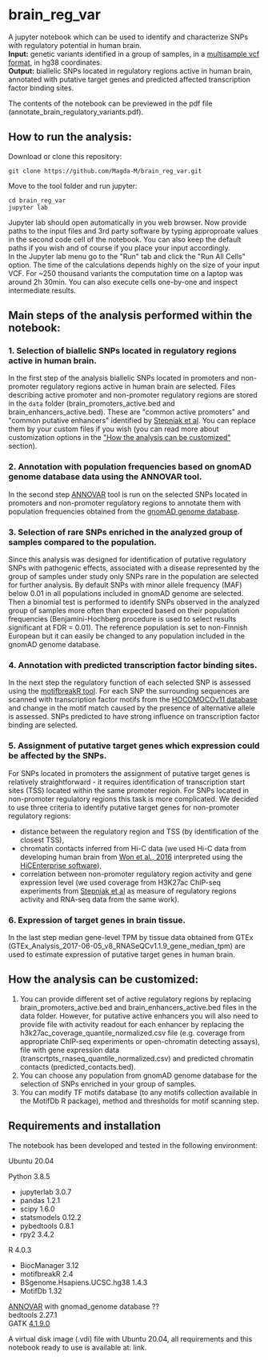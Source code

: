 # brain_reg_var
A jupyter notebook which can be used to identify and characterize SNPs with regulatory potential in human brain.  
**Input:** genetic variants identified in a group of samples, in a [multisample vcf format](https://gatk.broadinstitute.org/hc/en-us/articles/360035531692-VCF-Variant-Call-Format), in hg38 coordinates.  
**Output:** biallelic SNPs located in regulatory regions active in human brain, annotated with putative target genes and predicted affected transcription factor binding sites.  

The contents of the notebook can be previewed in the pdf file (annotate_brain_regulatory_variants.pdf).

## How to run the analysis:
Download or clone this repository:  
```
git clone https://github.com/Magda-M/brain_reg_var.git
```  
Move to the tool folder and run jupyter:  
```
cd brain_reg_var  
jupyter lab
```  
Jupyter lab should open automatically in you web browser. Now provide paths to the input files and 3rd party software by typing approproate values in the second code cell of the notebook. You can also keep the default paths if you wish and of course if you place your input accordingly.  
In the Jupyter lab menu go to the "Run" tab and click the "Run All Cells" option. The time of the calculations depends highly on the size of your input VCF. For ~250 thousand variants the computation time on a laptop was around 2h 30min.  You can also execute cells one-by-one and inspect intermediate results.
 
## Main steps of the analysis performed within the notebook:
### 1. Selection of biallelic SNPs located in regulatory regions active in human brain.
In the first step of the analysis biallelic SNPs located in promoters and non-promoter regulatory regions active in human brain are selected. Files describing active promoter and non-promoter regulatory regions are stored in the `data` folder (brain_promoters_active.bed and brain_enhancers_active.bed). These are "common active promoters" and "common putative enhancers" identified by [Stepniak et al](https://www.biorxiv.org/content/10.1101/867861v2). You can replace them by your custom files if you wish (you can read more about customization options in the ["How the analysis can be customized"](#how-the-analysis-can-be-customized) section).
### 2. Annotation with population frequencies based on gnomAD genome database data using the ANNOVAR tool.  
In the second step [ANNOVAR](https://annovar.openbioinformatics.org/en/latest/) tool is run on the selected SNPs located in promoters and non-promoter regulatory regions to annotate them with population frequencies obtained from the [gnomAD genome database](https://gnomad.broadinstitute.org/). 
### 3. Selection of rare SNPs enriched in the analyzed group of samples compared to the population. 
Since this analysis was designed for identification of putative regulatory SNPs with pathogenic effects, associated with a disease represented by the group of samples under study only SNPs rare in the population are selected for further analysis. By default SNPs with minor allele frequency (MAF) below 0.01 in all populations included in gnomAD genome are selected. Then a binomial test is performed to identify SNPs observed in the analyzed group of samples more often than expected based on their population frequencies (Benjamini-Hochberg procedure is used to select results significant at FDR = 0.01). The reference population is set to non-Finnish European but it can easily be changed to any population included in the gnomAD genome database.
### 4. Annotation with predicted transcription factor binding sites.
In the next step the regulatory function of each selected SNP is assessed using the [motifbreakR tool](https://www.bioconductor.org/packages/release/bioc/vignettes/motifbreakR/inst/doc/motifbreakR-vignette.html). For each SNP the surrounding sequences are scanned with transcription factor motifs from the [HOCOMOCOv11 database](https://hocomoco11.autosome.ru/) and change in the motif match caused by the presence of alternative allele is assessed. SNPs predicted to have strong influence on transcription factor binding are selected.  
### 5. Assignment of putative target genes which expression could be affected by the SNPs. 
For SNPs located in promoters the assignment of putative target genes is relatively straightforward - it requires identification of transcription start sites (TSS) located within the same promoter region. For SNPs located in non-promoter regulatory regions this task is more complicated. We decided to use three criteria to identify putative target genes for non-promoter regulatory regions:
* distance between the regulatory region and TSS (by identification of the closest TSS),
* chromatin contacts inferred from Hi-C data (we used Hi-C data from developing human brain from [Won et al., 2016](https://www.ncbi.nlm.nih.gov/pmc/articles/PMC5358922/) interpreted using the [HiCEnterprise software](https://peerj.com/preprints/27753/)),
* correlation between non-promoter regulatory region activity and gene expression level (we used coverage from H3K27ac ChIP-seq experiments from [Stepniak et al](https://www.biorxiv.org/content/10.1101/867861v2) as measure of regulatory regions activity and RNA-seq data from the same work).
### 6. Expression of target genes in brain tissue.
In the last step median gene-level TPM by tissue data obtained from GTEx (GTEx_Analysis_2017-06-05_v8_RNASeQCv1.1.9_gene_median_tpm) are used to estimate expression of putative target genes in human brain.
## How the analysis can be customized:
1. You can provide different set of active regulatory regions by replacing brain_promoters_active.bed and brain_enhancers_active.bed files in the data folder. However, for putative active enhancers you will also need to provide file with activity readout for each enhancer by replacing the h3k27ac_coverage_quantile_normalized.csv file (e.g. coverage from appropriate ChIP-seq experiments or open-chromatin detecting assays), file with gene expression data (transcrtpts_rnaseq_quantile_normalized.csv) and predicted chromatin contacts (predicted_contacts.bed).
2. You can choose any population from gnomAD genome database for the selection of SNPs enriched in your group of samples.
3. You can modify TF motifs database (to any motifs collection available in the MotifDb R package), method and thresholds for motif scanning step.

## Requirements and installation
The notebook has been developed and tested in the following environment:  
  
Ubuntu 20.04   
  
Python 3.8.5  
* jupyterlab 3.0.7  
* pandas 1.2.1  
* scipy 1.6.0 
* statsmodels 0.12.2 
* pybedtools 0.8.1 
* rpy2 3.4.2

R 4.0.3  
* BiocManager 3.12  
* motifbreakR  2.4  
* BSgenome.Hsapiens.UCSC.hg38 1.4.3
* MotifDb 1.32

[ANNOVAR](https://annovar.openbioinformatics.org/en/latest/user-guide/download/) with gnomad_genome database  ??  
bedtools  2.27.1  
GATK [4.1.9.0](https://github.com/broadinstitute/gatk/releases/download/4.1.9.0/gatk-4.1.9.0.zip)  




A virtual disk image (.vdi) file with Ubuntu 20.04, all requirements and this notebook ready to use is available at: link.


